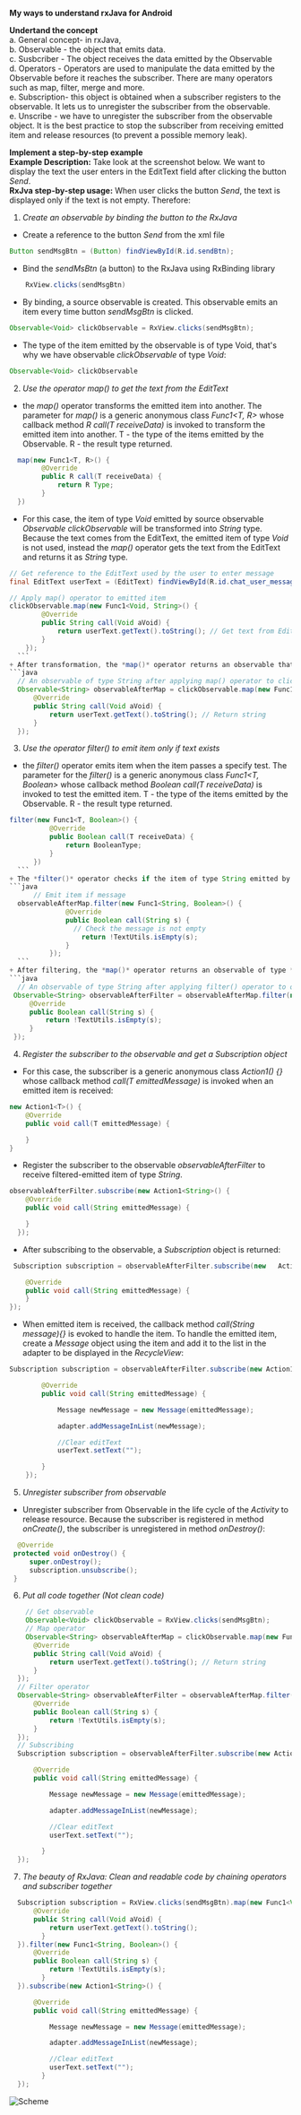 **My ways to understand rxJava for Android**  

**Undertand the concept**   
    a. General concept- in rxJava,      
    b. Observable - the object that emits data.  
    c. Susbcriber - The object receives the data emitted by the Observable  
    d. Operators - Operators are used to manipulate the data emitted by the Observable before  it reaches the subscriber. There are many operators such as map, filter, merge and more.  
    e. Subscription- this object is obtained when a subscriber registers to the observable. It lets us to unregister the subscriber from the observable.  
    e. Unscribe - we have to unregister the subscriber from the observable object. It is the best practice to stop the subscriber from receiving emitted item and  release resources (to prevent a possible memory leak).  

**Implement a step-by-step example**    
    **Example Description:** Take look at the screenshot below. We want to display the text the user enters in the EditText field after clicking the button *Send*.    
    **RxJva step-by-step usage:**  When user clicks the button *Send*, the text is displayed only if the text is not empty. Therefore:  

1. *Create an observable by binding the button to the RxJava*  
  + Create a reference to the button *Send* from the xml file
  ```java
  Button sendMsgBtn = (Button) findViewById(R.id.sendBtn);
  ```
  + Bind the *sendMsBtn* (a button) to the RxJava using RxBinding library
  ```java
      RxView.clicks(sendMsgBtn)
  ```
  + By binding, a source observable is created. This observable emits an item every time button *sendMsgBtn* is clicked.
  ```java
  Observable<Void> clickObservable = RxView.clicks(sendMsgBtn);
  ```

  + The type of the item emitted by the observable is of type Void, that's why we have observable *clickObservable* of type *Void*:
  ```java
  Observable<Void> clickObservable
  ```
2. *Use the operator map() to get the text from the EditText*      
  + the *map()* operator transforms the emitted item into another. The parameter for *map()* is a generic anonymous class *Func1<T, R>* whose callback method *R call(T receiveData)* is invoked to transform the emitted item into another. T - the type of the items emitted by the Observable. R - the result type returned.
  ```java
    map(new Func1<T, R>() {
          @Override
          public R call(T receiveData) {
              return R Type;
          }
    })
  ```
  + For this case, the item of type *Void* emitted by source observable *Observable<Void> clickObservable* will be transformed into *String* type. Because the text comes from the EditText, the emitted item of type *Void* is not used, instead the *map()* operator gets the text from the EditText and returns it as *String* type.
  ```java
  // Get reference to the EditText used by the user to enter message
  final EditText userText = (EditText) findViewById(R.id.chat_user_message);
  ```
  ```java
  // Apply map() operator to emitted item
  clickObservable.map(new Func1<Void, String>() {
          @Override
          public String call(Void aVoid) {
              return userText.getText().toString(); // Get text from EditText and return it as string
          }
      });
    ```
  + After transformation, the *map()* operator returns an observable that emits item of type *String*:  
  ```java
    // An observable of type String after applying map() operator to clickObservable
    Observable<String> observableAfterMap = clickObservable.map(new Func1<Void, String>() {
        @Override
        public String call(Void aVoid) {
            return userText.getText().toString(); // Return string
        }
    });
  ```
3. *Use the operator filter() to emit item only if text exists*
  + the *filter()* operator emits item when the item passes a specify test. The parameter for the *filter()* is a generic anonymous class *Func1<T, Boolean>* whose callback method *Boolean call(T receiveData)* is invoked to test the emitted item. T - the type of the items emitted by the Observable. R - the result type returned.  
  ```java
  filter(new Func1<T, Boolean>() {
            @Override
            public Boolean call(T receiveData) {
                return BooleanType;
            }
        })
    ```
  + The *filter()* operator checks if the item of type String emitted by *Observable<String> observableAfterMap* is not empty. If it is empty, there is no item is emitted. Therefore, if the result is a true Boolean from the condition inside the *filter()* operator, the item is emitted, otherwise no item is emitted :  
  ```java
        // Emit item if message
    observableAfterMap.filter(new Func1<String, Boolean>() {
                @Override
                public Boolean call(String s) {
                  // Check the message is not empty
                    return !TextUtils.isEmpty(s);
                }
            });
    ```
  + After filtering, the *map()* operator returns an observable of type *String* which emits item only if the result from the condition is true:  
  ```java
    // An observable of type String after applying filter() operator to observableAfterMap
   Observable<String> observableAfterFilter = observableAfterMap.filter(new Func1<String, Boolean>() {
       @Override
       public Boolean call(String s) {
           return !TextUtils.isEmpty(s);
       }
   });
  ```
4. *Register the subscriber to the observable and get a Subscription object*
  + For this case, the subscriber is a generic anonymous class *Action1<T>() {}* whose callback method *call(T emittedMessage)* is invoked when an emitted item is received:
  ```java
  new Action1<T>() {
      @Override
      public void call(T emittedMessage) {

      }
  }
   ```
  + Register the subscriber to the observable *observableAfterFilter* to receive filtered-emitted item of type *String*.
  ```java
  observableAfterFilter.subscribe(new Action1<String>() {
      @Override
      public void call(String emittedMessage) {

      }
    });
   ```
  + After subscribing to the observable, a *Subscription* object is returned:
  ```java
   Subscription subscription = observableAfterFilter.subscribe(new   Action1<String>() {

      @Override
      public void call(String emittedMessage) {
      }
  });
  ```
  + When emitted item is received, the callback method *call(String message){}* is evoked to handle the item. To handle the emitted item, create a *Message* object using the item and add it to the list in the adapter to be displayed in the *RecycleView*:
  ```java
Subscription subscription = observableAfterFilter.subscribe(new Action1<String>() {

          @Override
          public void call(String emittedMessage) {

              Message newMessage = new Message(emittedMessage);

              adapter.addMessageInList(newMessage);

              //Clear editText
              userText.setText("");

          }
      });
   ```    
5. *Unregister subscriber from observable*
  + Unregister subscriber from Observable in the life cycle of the *Activity* to release resource. Because the subscriber is registered in method *onCreate()*, the subscriber is unregistered in method *onDestroy()*:     
  ```java
    @Override
   protected void onDestroy() {
       super.onDestroy();
       subscription.unsubscribe();
   }
  ```
6. *Put all code together (Not clean code)*
  ```java
      // Get observable
      Observable<Void> clickObservable = RxView.clicks(sendMsgBtn);
      // Map operator
      Observable<String> observableAfterMap = clickObservable.map(new Func1<Void, String>() {
        @Override
        public String call(Void aVoid) {
            return userText.getText().toString(); // Return string
        }
    });
    // Filter operator
    Observable<String> observableAfterFilter = observableAfterMap.filter(new Func1<String, Boolean>() {
        @Override
        public Boolean call(String s) {
            return !TextUtils.isEmpty(s);
        }
    });
    // Subscribing
    Subscription subscription = observableAfterFilter.subscribe(new Action1<String>() {

        @Override
        public void call(String emittedMessage) {

            Message newMessage = new Message(emittedMessage);

            adapter.addMessageInList(newMessage);

            //Clear editText
            userText.setText("");

          }
    });
  ```
7. *The beauty of RxJava: Clean and readable code by chaining operators and subscriber together*
  ```java
    Subscription subscription = RxView.clicks(sendMsgBtn).map(new Func1<Void, String>() {
        @Override
        public String call(Void aVoid) {
            return userText.getText().toString();
          }
    }).filter(new Func1<String, Boolean>() {
        @Override
        public Boolean call(String s) {
            return !TextUtils.isEmpty(s);
          }
    }).subscribe(new Action1<String>() {

        @Override
        public void call(String emittedMessage) {

            Message newMessage = new Message(emittedMessage);

            adapter.addMessageInList(newMessage);

            //Clear editText
            userText.setText("");
          }
    });
   ```
![Scheme](image/displayMessage.png)   
